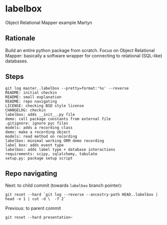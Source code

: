 # labelbox

Object Relational Mapper example Martyn

## Rationale

Build an entire python package from scratch. Focus on Object Relational Mapper: basically a software wrapper for connecting to relational (SQL-like) databases.

## Steps

    git log master..labelbox --pretty=format:'%s' --reverse
    README: initial checkin
    README: small explanation
    README: repo navigating
    LICENSE: checking BSD style license
    CHANGELOG: checkin
    labelbox: adds __init__.py file
    demo: call package constants from external file
    .gitignore: ignore pyc files
    models: adds a recording class
    demo: make a recording object
    models: read method on recording
    labelbox: minimal working ORM demo recording
    label box: adds event type
    labelbox: adds label type + database interactions
    requirements: scipy, sqlalchemy, tabulate
    setup.py: package setup script

## Repo navigating

Next: to child commit (towards `labelbox` branch pointer):

    git reset --hard `git log --reverse --ancestry-path HEAD..labelbox | head -n 1 | cut -d \  -f 2`

Previous: to parent commit

    git reset --hard presentation~
